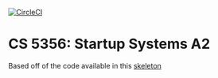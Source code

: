 [![CircleCI](https://circleci.com/gh/techlover10/5356-api.svg?style=svg)](https://circleci.com/gh/techlover10/5356-api)

CS 5356: Startup Systems A2
============
Based off of the code available in this [skeleton](https://github.com/amfleming/skeleton)
